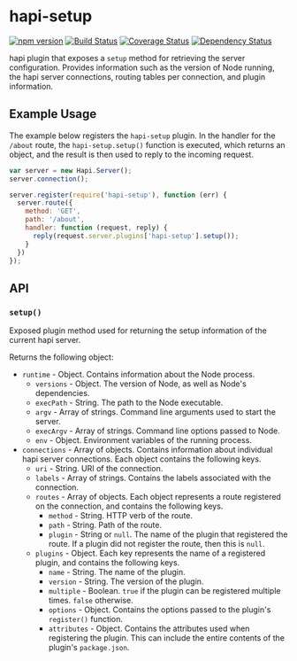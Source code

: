 # hapi-setup

[![npm version][npm-badge]][npm-url]
[![Build Status][travis-badge]][travis-url]
[![Coverage Status][coveralls-badge]][coveralls-url]
[![Dependency Status][david-badge]][david-url]

hapi plugin that exposes a `setup` method for retrieving the server configuration. Provides information such as the version of Node running, the hapi server connections, routing tables per connection, and plugin information.

## Example Usage

The example below registers the `hapi-setup` plugin. In the handler for the `/about` route, the `hapi-setup.setup()` function is executed, which returns an object, and the result is then used to reply to the incoming request.

```js
var server = new Hapi.Server();
server.connection();

server.register(require('hapi-setup'), function (err) {
  server.route({
    method: 'GET',
    path: '/about',
    handler: function (request, reply) {
      reply(request.server.plugins['hapi-setup'].setup());
    }
  })
});

```

## API

### `setup()`

Exposed plugin method used for returning the setup information of the current hapi server.

Returns the following object:
- `runtime` - Object. Contains information about the Node process.
  - `versions` - Object. The version of Node, as well as Node's dependencies.
  - `execPath` - String. The path to the Node executable.
  - `argv` - Array of strings. Command line arguments used to start the server.
  - `execArgv` - Array of strings. Command line options passed to Node.
  - `env` - Object. Environment variables of the running process.
- `connections` - Array of objects. Contains information about individual hapi server connections. Each object contains the following keys.
  - `uri` - String. URI of the connection.
  - `labels` - Array of strings. Contains the labels associated with the connection.
  - `routes` - Array of objects. Each object represents a route registered on the connection, and contains the following keys.
    - `method` - String. HTTP verb of the route.
    - `path` - String. Path of the route.
    - `plugin` - String or `null`. The name of the plugin that registered the route. If a plugin did not register the route, then this is `null`.
  - `plugins` - Object. Each key represents the name of a registered plugin, and contains the following keys.
    - `name` - String. The name of the plugin.
    - `version` - String. The version of the plugin.
    - `multiple` - Boolean. `true` if the plugin can be registered multiple times. `false` otherwise.
    - `options` - Object. Contains the options passed to the plugin's `register()` function.
    - `attributes` - Object. Contains the attributes used when registering the plugin. This can include the entire contents of the plugin's `package.json`.

[npm-badge]: https://img.shields.io/npm/v/hapi-setup.svg
[npm-url]: https://npmjs.com/package/hapi-setup
[travis-badge]: https://api.travis-ci.org/continuationlabs/hapi-setup.svg
[travis-url]: https://travis-ci.org/continuationlabs/hapi-setup
[coveralls-badge]:https://coveralls.io/repos/continuationlabs/hapi-setup/badge.svg?branch=master&service=github
[coveralls-url]: https://coveralls.io/github/continuationlabs/hapi-setup?branch=master
[david-badge]: https://david-dm.org/continuationlabs/hapi-setup.svg
[david-url]: https://david-dm.org/continuationlabs/hapi-setup